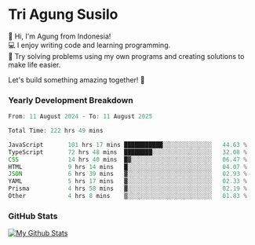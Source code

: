 # Tri Agung Susilo

👋 Hi, I'm Agung from Indonesia!<br>
💻 I enjoy writing code and learning programming.<br>
🧠 Try solving problems using my own programs and creating solutions to make life easier.

Let's build something amazing together! 🚀

### Yearly Development Breakdown

<!--START_SECTION:waka-->

```TypeScript JavaScript PHP
From: 11 August 2024 - To: 11 August 2025

Total Time: 222 hrs 49 mins

JavaScript       101 hrs 17 mins ███████████░░░░░░░░░░░░░░   44.63 %
TypeScript       72 hrs 48 mins  ████████░░░░░░░░░░░░░░░░░   32.08 %
CSS              14 hrs 40 mins  █▓░░░░░░░░░░░░░░░░░░░░░░░   06.47 %
HTML             9 hrs 14 mins   █░░░░░░░░░░░░░░░░░░░░░░░░   04.07 %
JSON             6 hrs 39 mins   ▓░░░░░░░░░░░░░░░░░░░░░░░░   02.93 %
YAML             5 hrs 17 mins   ▓░░░░░░░░░░░░░░░░░░░░░░░░   02.33 %
Prisma           4 hrs 58 mins   ▓░░░░░░░░░░░░░░░░░░░░░░░░   02.19 %
Other            4 hrs 8 mins    ▒░░░░░░░░░░░░░░░░░░░░░░░░   01.83 %
```

<!--END_SECTION:waka-->

### GitHub Stats

[![My Github Stats](https://github-readme-stats.vercel.app/api?username=triagung128&show_icons=true&hide=contribs,issues&count_private=true&theme=tokyonight)](https://github.com/triagung128)

<!-- [![Top Langs](https://github-readme-stats.vercel.app/api/top-langs/?username=triagung128&layout=compact)](https://github.com/triagung128) -->
